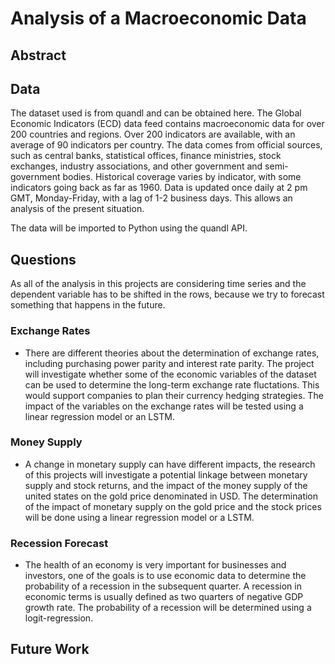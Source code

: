 # Analysis of a Macroeconomic Data
## Abstract

## Data
The dataset used is from quandl and can be obtained here. The Global Economic Indicators (ECD) data feed contains macroeconomic data for over 200 countries and regions. Over 200 indicators are available, with an average of 90 indicators per country. The data comes from official sources, such as central banks, statistical offices, finance ministries, stock exchanges, industry associations, and other government and semi-government bodies. Historical coverage varies by indicator, with some indicators going back as far as 1960.
Data is updated once daily at 2 pm GMT, Monday-Friday, with a lag of 1-2 business days. This allows an analysis of the present situation.

The data will be imported to Python using the quandl API.

## Questions
As all of the analysis in this projects are considering time series and the dependent variable has to be shifted in the rows, because we try to forecast something that happens in the future.

### Exchange Rates
* There are different theories about the determination of exchange rates, including purchasing power parity and interest rate parity. The project will investigate whether some of the economic variables of the dataset can be used to determine the long-term exchange rate fluctations. This would support companies to plan their currency hedging strategies. The impact of the variables on the exchange rates will be tested using a linear regression model or an LSTM.

### Money Supply
* A change in monetary supply can have different impacts, the research of this projects will investigate a potential linkage between monetary supply and stock returns, and the impact of the money supply of the united states on the gold price denominated in USD. The determination of the impact of monetary supply on the gold price and the stock prices will be done using a linear regression model or a LSTM.

### Recession Forecast
* The health of an economy is very important for businesses and investors, one of the goals is to use economic data to determine the probability of a recession in the subsequent quarter. A recession in economic terms is usually defined as two quarters of negative GDP growth rate. The probability of a recession will be determined using a logit-regression.

## Future Work

